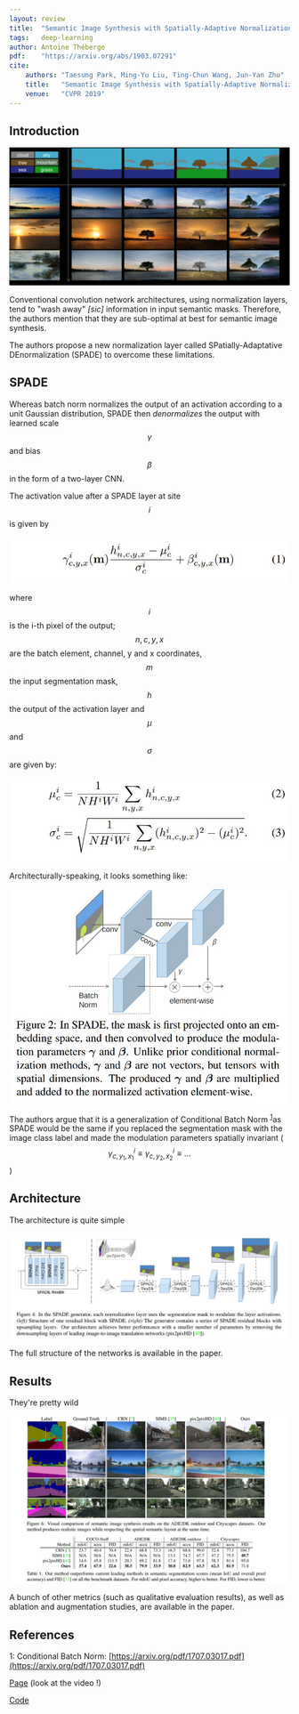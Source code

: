```yaml
---
layout: review
title:  "Semantic Image Synthesis with Spatially-Adaptive Normalization"
tags:   deep-learning 
author: Antoine Théberge
pdf:    "https://arxiv.org/abs/1903.07291"
cite:
    authors: "Taesung Park, Ming-Yu Liu, Ting-Chun Wang, Jun-Yan Zhu"
    title:   "Semantic Image Synthesis with Spatially-Adaptive Normalization"
    venue:   "CVPR 2019"
---
```


## Introduction

![](/article/images/spade/teaser.jpg)

Conventional convolution network architectures, using normalization layers, tend to "wash away" _[sic]_ information in input semantic masks. Therefore, the authors mention that they are sub-optimal at best for semantic image synthesis. 

The authors propose a new normalization layer called SPatially-Adaptative DEnormalization (SPADE) to overcome these limitations.

## SPADE

Whereas batch norm normalizes the output of an activation according to a unit Gaussian distribution, SPADE then _denormalizes_ the output with learned scale $$\gamma$$ and bias $$\beta$$ in the form of a two-layer CNN.

The activation value after a SPADE layer at site $$i$$ is given by

![](/article/images/spade/one.jpg)

where $$i$$ is the i-th pixel of the output; $$n, c, y, x$$ are the batch element, channel, y and x coordinates, $$m$$ the input segmentation mask, $$h$$ the output of the activation layer and $$\mu$$ and $$\sigma$$ are given by:

![](/article/images/spade/twothree.jpg)


Architecturally-speaking, it looks something like:

![](/article/images/spade/figtwo.jpg)

The authors argue that it is a generalization of Conditional Batch Norm <sup>[1](#References)</sup>as SPADE would be the same if you replaced the segmentation mask with the image class label and made the modulation parameters spatially invariant ($$\gamma^i_{c,y_1,x_1} \equiv \gamma^i_{c,y_2,x_2}\equiv ... $$)

## Architecture

The architecture is quite simple

![](/article/images/spade/figfour.jpg)

The full structure of the networks is available in the paper.

## Results

They're pretty wild

![](/article/images/spade/res1.jpg)

A bunch of other metrics (such as qualitative evaluation results), as well as ablation and augmentation studies, are available in the paper.

## References

1: Conditional Batch Norm: [https://arxiv.org/pdf/1707.03017.pdf](https://arxiv.org/pdf/1707.03017.pdf)

[Page](https://nvlabs.github.io/SPADE/) (look at the video !)

[Code](https://github.com/NVLabs/SPADE)


